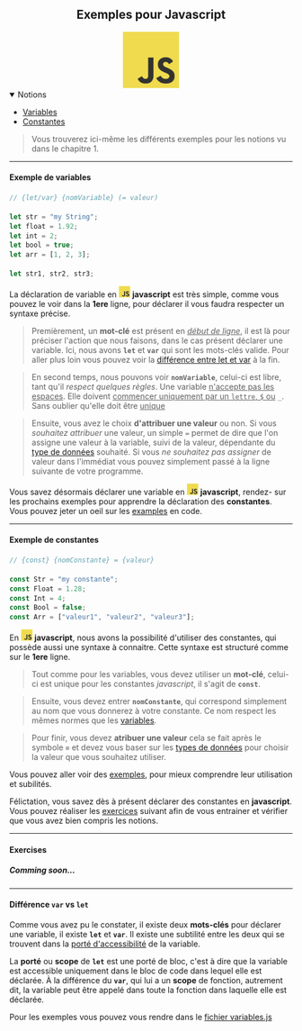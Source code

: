 <center><h2>Exemples pour Javascript</h2><img src="../../../assets/img/js.png" width="100px"></center>

<details open="open"><summary>Notions</summary>
<ul>
    <li><a href="#example-variables">Variables</a></li>
    <li><a href="#example-constantes">Constantes</a></li>
</ul>
</details>

> Vous trouverez ici-même les différents exemples pour les notions vu dans le chapitre 1.
---
#### Exemple de variables<a name="example-variable"></a>
```js
// {let/var} {nomVariable} (= valeur)

let str = "my String";
let float = 1.92;
let int = 2;
let bool = true;
let arr = [1, 2, 3];

let str1, str2, str3;
```

La déclaration de variable en <img src="../../../assets/img/js.png" width="20px"> **javascript** est très simple, comme vous pouvez le voir dans la **1ere** ligne, pour déclarer il vous faudra respecter un syntaxe précise.

> Premièrement, un **mot-clé** est présent en <u>_début de ligne_</u>, il est là pour préciser l'action que nous faisons, dans le cas présent déclarer une variable. Ici, nous avons **`let`** et **`var`** qui sont les mots-clés valide. Pour aller plus loin vous pouvez voir la [différence entre let et var](#diff-let-var) à la fin.

> En second temps, nous pouvons voir **`nomVariable`**, celui-ci est libre, tant qu'il *respect quelques règles*. Une variable <u>n'accepte pas les espaces</u>. Elle doivent <u>commencer uniquement par un `lettre`, `$` ou</u> `_`. Sans oublier qu'elle doit être <u>unique</u>

> Ensuite, vous avez le choix **d'attribuer une valeur** ou non. Si vous *souhaitez attribuer* une valeur, un simple `=` permet de dire que l'on assigne une valeur à la variable, suivi de la valeur, dépendante du [type de données](../../../../Types.md) souhaité. Si vous *ne souhaitez pas assigner* de valeur dans l'immédiat vous pouvez simplement passé à la ligne suivante de votre programme.

Vous savez désormais déclarer une variable en <img src="../../../assets/img/js.png" width="20px"> **javascript**, rendez- sur les prochains exemples pour apprendre la déclaration des **constantes**. Vous pouvez jeter un oeil sur les [examples](./variables.js) en code.

---

#### Exemple de constantes<a name="example-constantes"></a>

```js
// {const} {nomConstante} = {valeur}

const Str = "my constante";
const Float = 1.28;
const Int = 4;
const Bool = false;
const Arr = ["valeur1", "valeur2", "valeur3"];
```

En <img src="../../../assets/img/js.png" width="20px"> **javascript**, nous avons la possibilité d'utiliser des constantes, qui possède aussi une syntaxe à connaitre. Cette syntaxe est structuré comme sur le **1ere** ligne.

> Tout comme pour les variables, vous devez utiliser un **mot-clé**, celui-ci est unique pour les constantes *javascript*, il s'agit de **`const`**.

> Ensuite, vous devez entrer **`nomConstante`**, qui correspond simplement au nom que vous donnerez à votre constante. Ce nom respect les mêmes normes que les [variables](#example-variables).

> Pour finir, vous devez **atribuer une valeur** cela se fait après le symbole **`=`** et devez vous baser sur les [types de données](../../../../Types.md) pour choisir la valeur que vous souhaitez utiliser.

Vous pouvez aller voir des [exemples](./constantes.js), pour mieux comprendre leur utilisation et subilités.

Félictation, vous savez dès à présent déclarer  des constantes en **javascript**. Vous pouvez réaliser les [exercices]() suivant afin de vous entrainer et vérifier que vous avez bien compris les notions.

---

#### Exercises

##### Comming soon...

---

#### Différence `var` vs `let`<a name="diff-var-let"></a>

Comme vous avez pu le constater, il existe deux **mots-clés** pour déclarer une variable, il existe **`let`** et **`var`**. Il existe une subtilité entre les deux qui se trouvent dans la <u>porté d'accessibilité</u> de la variable.

La **porté** ou **scope** de **`let`** est une porté de bloc, c'est à dire que la variable est accessible uniquement dans le bloc de code dans lequel elle est déclarée.
À la différence du **`var`**, qui lui a un **scope** de fonction, autrement dit, la variable peut être appelé dans toute la fonction dans laquelle elle est déclarée.

Pour les exemples vous pouvez vous rendre dans le [fichier variables.js](./variables.js)